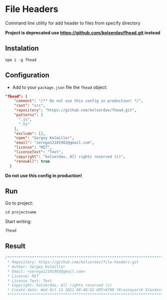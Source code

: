 # File Headers

Command line utility for add header to files from specify directory

**Project is deprecated use https://github.com/kolserdav/fhead.git instead**

## Instalation

```
npm i -g fhead
```

## Configuration

- Add to your `package.json` file the `fhead` object:

```json
"fhead": {
    "comment": "/** Do not use this config in production! */",
    "root": "src",
    "repository": "https://github.com/kolserdav/fhead.git",
    "patterns": [
      ".js",
      ".ts"
    ],
    "exclude": [],
    "name": "Sergey Kolmiller",
    "email": "serega12101983@gmail.com",
    "license": "MIT",
    "licenseText": "Text",
    "copyright": "kolserdav, All rights reserved (c)",
    "renewAll": true
  }
```

**Do not use this config in production!**

## Run

Go to project:

```
cd projectname
```

Start writing:

```
fhead
```

## Result

```javascript
/******************************************************************************************
 * Repository: https://github.com/kolserdav/file-headers.git
 * Author: Sergey Kolmiller
 * Email: <serega12101983@gmail.com>
 * License: MIT
 * License Text: Text
 * Copyright: kolserdav, All rights reserved (c)
 * Create date: Wed Oct 13 2021 08:48:52 GMT+0700 (Krasnoyarsk Standard Time)
 ******************************************************************************************/
```

